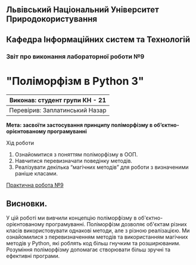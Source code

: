 ## Львівський Національний Університет Природокористування

## Кафедра Інформаційних систем та Технологій

### Звіт про виконання лабораторної роботи №9

# "Поліморфізм в Python 3"

| Виконав: студент групи КН - 21 |
| ------------------------------ |
| Перевірив: Заплатинський Назар |

**Мета: засвоїти застосування принципу поліморфізму в об’єктно-орієнтованому програмуванні**

Хід роботи

1. Ознайомитися з поняттям поліморфізму в ООП.
2. Навчитися перевизначати поведінку методів.
3. Реалізувати декілька “магічних методів” для роботи з визначеними раніше класами.

[Практична робота №9](./script.py)

## Висновки.

У цій роботі ми вивчили концепцію поліморфізму в об'єктно-орієнтованому програмуванні. Поліморфізм дозволяє об'єктам різних класів використовувати однакові методи, але з різною реалізацією. Ми ознайомилися з перевизначенням методів та використанням магічних методів у Python, які роблять код більш гнучким та розширюваним. Розуміння поліморфізму допомагає створювати більш зручні та ефективні програми.
